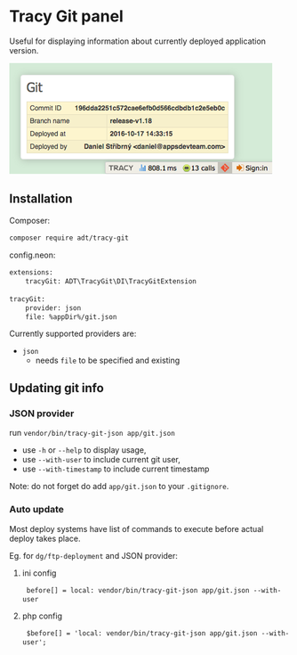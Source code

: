 # Tracy Git panel

Useful for displaying information about currently deployed application version.

![Screenshot](asset/screenshot-1.png)

## Installation

Composer:
```sh
composer require adt/tracy-git
```

config.neon:
```neon
extensions:
	tracyGit: ADT\TracyGit\DI\TracyGitExtension

tracyGit:
	provider: json
	file: %appDir%/git.json
```

Currently supported providers are:

- `json`
  - needs `file` to be specified and existing

## Updating git info

### JSON provider

run `vendor/bin/tracy-git-json app/git.json`

- use `-h` or `--help` to display usage,
- use `--with-user` to include current git user,
- use `--with-timestamp` to include current timestamp

Note: do not forget do add `app/git.json` to your `.gitignore`.

### Auto update

Most deploy systems have list of commands to execute before actual deploy takes place.

Eg. for `dg/ftp-deployment` and JSON provider:

1. ini config
	
		before[] = local: vendor/bin/tracy-git-json app/git.json --with-user
2. php config
	
		$before[] = 'local: vendor/bin/tracy-git-json app/git.json --with-user';
